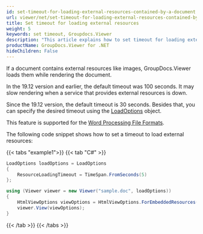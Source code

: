 ```yaml
---
id: set-timeout-for-loading-external-resources-contained-by-a-document
url: viewer/net/set-timeout-for-loading-external-resources-contained-by-a-document
title: Set timeout for loading external resources
weight: 5
keywords: set timeout, Groupdocs.Viewer
description: "This article explains how to set timeout for loading external resources contained by a document with GroupDocs.Viewer within your .NET applications."
productName: GroupDocs.Viewer for .NET
hideChildren: False
---
```

If a document contains external resources like images, GroupDocs.Viewer loads them while rendering the document.

In the 19.12 version and earlier, the default timeout was 100 seconds. It may slow rendering when a service that provides external resources is down.

Since the 19.12 version, the default timeout is 30 seconds. Besides that, you can specify the desired timeout using the [LoadOptions](https://reference.groupdocs.com/viewer/net/groupdocs.viewer.options/loadoptions) object.

This feature is supported for the [Word Processing File Formats](https://docs.fileformat.com/word-processing/).

The following code snippet shows how to set a timeout to load external resources:

{{< tabs "example1">}}
{{< tab "C#" >}}
```cs
LoadOptions loadOptions = LoadOptions 
{
    ResourceLoadingTimeout = TimeSpan.FromSeconds(5)
};

using (Viewer viewer = new Viewer("sample.doc", loadOptions))
{
    HtmlViewOptions viewOptions = HtmlViewOptions.ForEmbeddedResources();
    viewer.View(viewOptions);
}
```
{{< /tab >}}
{{< /tabs >}}
